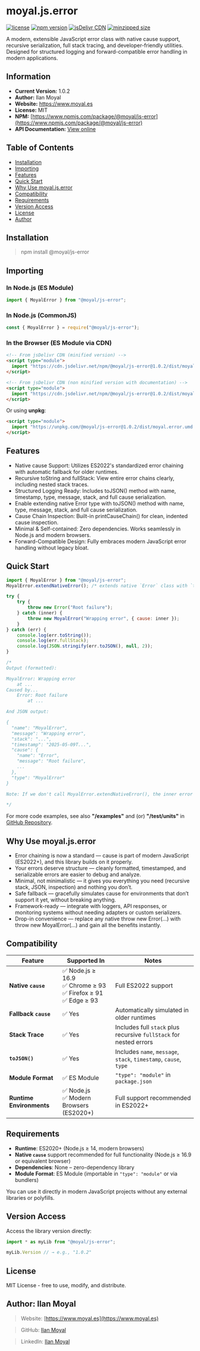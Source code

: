 <!-- This README.md was autogenerated by script. Edit build/README.content.md instead, and run `nmp run generateReadme` -->

# moyal.js.error 

[![license](https://img.shields.io/npm/l/@moyal/js-error)](https://github.com/IlanMoyal/moyal.js.error/blob/master/LICENSE)
[![npm version](https://img.shields.io/npm/v/@moyal/js-error)](https://www.npmjs.com/package/@moyal/js-error)
[![jsDelivr CDN](https://data.jsdelivr.com/v1/package/npm/@moyal/js-error/badge)](https://www.jsdelivr.com/package/npm/@moyal/js-error)
[![minzipped size](https://badgen.net/bundlephobia/minzip/@moyal/js-error)](https://bundlephobia.com/package/@moyal/js-error)

A modern, extensible JavaScript error class with native cause support, recursive serialization, full stack tracing, and developer-friendly utilities. Designed for structured logging and forward-compatible error handling in modern applications.

## Information
- **Current Version:** 1.0.2
- **Author:** Ilan Moyal
- **Website:** https://www.moyal.es
- **License:** MIT
- **NPM:** [https://www.npmjs.com/package/@moyal/js-error](https://www.npmjs.com/package/@moyal/js-error)
- **API Documentation:** [View online](https://IlanMoyal.github.io/moyal.js.error/)

## Table of Contents
- [Installation](#installation)
- [Importing](#importing)
- [Features](#features)
- [Quick Start](#quick-start)
- [Why Use moyal.js.error](#why-use-moyaljserror)
- [Compatibility](#compatibility)
- [Requirements](#requirements)
- [Version Access](#version-access)
- [License](#license)
- [Author](#author)

## Installation

> npm install @moyal/js-error

## Importing

### In Node.js (ES Module)

```js
import { MoyalError } from "@moyal/js-error";
```

### In Node.js (CommonJS)

```js
const { MoyalError } = require("@moyal/js-error");
```

### In the Browser (ES Module via CDN)

```html
<!-- From jsDelivr CDN (minified version) -->
<script type="module">
  import "https://cdn.jsdelivr.net/npm/@moyal/js-error@1.0.2/dist/moyal.error.umd.min.js";
</script>

<!-- From jsDelivr CDN (non minified version with documentation) -->
<script type="module">
  import "https://cdn.jsdelivr.net/npm/@moyal/js-error@1.0.2/dist/moyal.error.umd.js";
</script>
```

<!-- CONTENT -->
Or using **unpkg**:

```html
<script type="module">
  import "https://unpkg.com/@moyal/js-error@1.0.2/dist/moyal.error.umd.min.js";
</script>
```

## Features

- Native cause Support: Utilizes ES2022's standardized error chaining with automatic fallback for older runtimes.
- Recursive toString and fullStack: View entire error chains clearly, including nested stack traces.
- Structured Logging Ready: Includes toJSON() method with name, timestamp, type, message, stack, and full cause serialization.
- Enable extending native Error type with toJSON() method with name, type, message, stack, and full cause serialization.
- Cause Chain Inspection: Built-in printCauseChain() for clean, indented cause inspection.
- Minimal & Self-contained: Zero dependencies. Works seamlessly in Node.js and modern browsers.
- Forward-Compatible Design: Fully embraces modern JavaScript error handling without legacy bloat.

## Quick Start

```js
import { MoyalError } from "@moyal/js-error";
MoyalError.extendNativeError(); /* extends native `Error` class with `toJSON` function */

try {
    try {
        throw new Error("Root failure");
    } catch (inner) {
        throw new MoyalError("Wrapping error", { cause: inner });
    }
} catch (err) {
    console.log(err.toString());
    console.log(err.fullStack);
    console.log(JSON.stringify(err.toJSON(), null, 2));
}

/*
Output (formatted):

MoyalError: Wrapping error
    at ...
Caused by...
    Error: Root failure
        at ...

And JSON output:

{
  "name": "MoyalError",
  "message": "Wrapping error",
  "stack": "...",
  "timestamp": "2025-05-09T...",
  "cause": {
    "name": "Error",
    "message": "Root failure",
    ...
  },
  "type": "MoyalError"
}

Note: If we don't call MoyalError.extendNativeError(), the inner error (cause) won't be serialized properly — it will appear as {} in the JSON output.

*/
```

For more code examples, see also **"/examples"** and (or) **"/test/units"** in [GitHub Repository](https://github.com/IlanMoyal/moyal.js.error).

## Why Use moyal.js.error
- Error chaining is now a standard — cause is part of modern JavaScript (ES2022+), and this library builds on it properly.
- Your errors deserve structure — cleanly formatted, timestamped, and serializable errors are easier to debug and analyze.
- Minimal, not minimalistic — it gives you everything you need (recursive stack, JSON, inspection) and nothing you don’t.
- Safe fallback — gracefully simulates cause for environments that don’t support it yet, without breaking anything.
- Framework-ready — integrate with loggers, API responses, or monitoring systems without needing adapters or custom serializers.
- Drop-in convenience — replace any native throw new Error(...) with throw new MoyalError(...) and gain all the benefits instantly.

## Compatibility

| Feature                   | Supported In                                                  | Notes                                                                 |
|---------------------------|---------------------------------------------------------------|-----------------------------------------------------------------------|
| **Native `cause`**        | ✅ Node.js ≥ 16.9<br>✅ Chrome ≥ 93<br>✅ Firefox ≥ 91<br>✅ Edge ≥ 93 | Full ES2022 support                                                    |
| **Fallback `cause`**      | ✅ Yes                                                        | Automatically simulated in older runtimes                             |
| **Stack Trace**           | ✅ Yes                                                        | Includes full `stack` plus recursive `fullStack` for nested errors    |
| **`toJSON()`**            | ✅ Yes                                                        | Includes `name`, `message`, `stack`, `timestamp`, `cause`, `type`     |
| **Module Format**         | ✅ ES Module                                                  | `"type": "module"` in `package.json`                                  |
| **Runtime Environments**  | ✅ Node.js<br>✅ Modern Browsers (ES2020+)                    | Full support recommended in ES2022+                                   |

## Requirements

- **Runtime**: ES2020+ (Node.js ≥ 14, modern browsers)
- **Native `cause`** support recommended for full functionality (Node.js ≥ 16.9 or equivalent browser)
- **Dependencies**: None – zero-dependency library
- **Module Format**: ES Module (importable in `"type": "module"` or via bundlers)

You can use it directly in modern JavaScript projects without any external libraries or polyfills.

## Version Access

Access the library version directly:
```js
import * as myLib from "@moyal/js-error";

myLib.Version // → e.g., "1.0.2"
```

## License

MIT License - free to use, modify, and distribute.

## Author: Ilan Moyal

> Website: [https://www.moyal.es](https://www.moyal.es)

> GitHub: [Ilan Moyal](https://github.com/IlanMoyal)

> LinkedIn: [Ilan Moyal](https://www.linkedin.com/in/ilanam)
